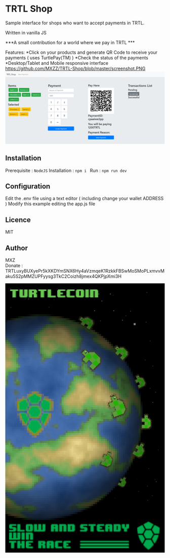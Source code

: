 # TRTL Shop 
Sample interface for shops who want to accept payments in TRTL.

Written in vanilla JS

 ***A small contribution for a world where we pay in TRTL ***
 
Features: 
 *Click on your products and generate QR Code to receive your payments ( uses TurtlePay(TM) )
 *Check the status of the payments
 *Desktop/Tablet and Mobile responsive interface
 https://github.com/MXZZ/TRTL-Shop/blob/master/screenshot.PNG
 ![Screenshot](https://github.com/MXZZ/TRTL-Shop/blob/master/screenshot.PNG)



## Installation

Prerequisite : `NodeJS`
Installation : `npm i `
Run : `npm run dev`

## Configuration
Edit the .env file using a text editor  ( including change your wallet ADDRESS  ) 
Modify this example editing the app.js file


## Licence 
MIT

## Author
MXZ  
Donate : TRTLuxyBUXyePr5kXKDYmSNX6Hy4aVzmqeK1RzkkFBSwMoSMoPLxmvvMaku5S2pMMZUPFyysg3TkC2Coizh8jmex4QKPjpXmi3H

![Screenshot](https://github.com/MXZZ/TRTL-Shop/blob/master/trtl-mxz-entry.png)
